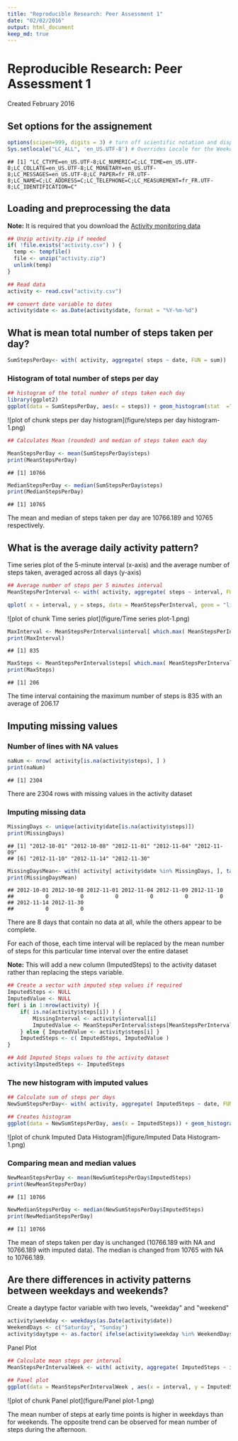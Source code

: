 ```yaml
---
title: "Reproducible Research: Peer Assessment 1"
date: "02/02/2016"
output: html_document
keep_md: true
---
```


# Reproducible Research: Peer Assessment 1

Created February 2016

## Set options for the assignement

```r
options(scipen=999, digits = 3) # turn off scientific notation and display only few decimals
Sys.setlocale("LC_ALL", 'en_US.UTF-8') # Overrides Locale for the Weekdays part
```

```
## [1] "LC_CTYPE=en_US.UTF-8;LC_NUMERIC=C;LC_TIME=en_US.UTF-8;LC_COLLATE=en_US.UTF-8;LC_MONETARY=en_US.UTF-8;LC_MESSAGES=en_US.UTF-8;LC_PAPER=fr_FR.UTF-8;LC_NAME=C;LC_ADDRESS=C;LC_TELEPHONE=C;LC_MEASUREMENT=fr_FR.UTF-8;LC_IDENTIFICATION=C"
```


## Loading and preprocessing the data

**Note:** It is required that you download the [Activity monitoring data](https://d396qusza40orc.cloudfront.net/repdata%2Fdata%2Factivity.zip)


```r
## Unzip activity.zip if needed
if( !file.exists("activity.csv") ) {
  temp <- tempfile()
  file <- unzip("activity.zip")
  unlink(temp)
}

## Read data
activity <- read.csv("activity.csv")

## convert date variable to dates
activity$date <- as.Date(activity$date, format = "%Y-%m-%d")
```

## What is mean total number of steps taken per day?


```r
SumStepsPerDay<- with( activity, aggregate( steps ~ date, FUN = sum))
```

### Histogram of total number of steps per day

```r
## histogram of the total number of steps taken each day
library(ggplot2)
ggplot(data = SumStepsPerDay, aes(x = steps)) + geom_histogram(stat  ="bin", fill = "steelblue", binwidth = 1000) + ggtitle("Number of steps taken each day" ) + xlab("Steps per day")
```

![plot of chunk steps per day histogram](figure/steps per day histogram-1.png) 


```r
## Calculates Mean (rounded) and median of steps taken each day

MeanStepsPerDay <- mean(SumStepsPerDay$steps)
print(MeanStepsPerDay)
```

```
## [1] 10766
```

```r
MedianStepsPerDay <- median(SumStepsPerDay$steps)
print(MedianStepsPerDay)
```

```
## [1] 10765
```

The mean and median of steps taken per day are 10766.189 and 10765 respectively.

## What is the average daily activity pattern?

Time series plot of the 5-minute interval (x-axis) and the average number of steps taken, averaged across all days (y-axis)


```r
## Average number of steps per 5 minutes interval
MeanStepsPerInterval <- with( activity, aggregate( steps ~ interval, FUN = mean, na.rm = TRUE ))

qplot( x = interval, y = steps, data = MeanStepsPerInterval, geom = "line", main = "Average number of steps per 5 minutes intervals")
```

![plot of chunk Time series plot](figure/Time series plot-1.png) 

```r
MaxInterval <- MeanStepsPerInterval$interval[ which.max( MeanStepsPerInterval$steps  ) ] 
print(MaxInterval)
```

```
## [1] 835
```

```r
MaxSteps <- MeanStepsPerInterval$steps[ which.max( MeanStepsPerInterval$steps  ) ] 
print(MaxSteps)
```

```
## [1] 206
```
The time interval containing the maximum number of steps is 835 with an average of 206.17


## Imputing missing values

### Number of lines with NA values


```r
naNum <- nrow( activity[is.na(activity$steps), ] )
print(naNum)
```

```
## [1] 2304
```
There are 2304 rows with missing values in the activity dataset

### Imputing missing data


```r
MissingDays <- unique(activity$date[is.na(activity$steps)])
print(MissingDays)
```

```
## [1] "2012-10-01" "2012-10-08" "2012-11-01" "2012-11-04" "2012-11-09"
## [6] "2012-11-10" "2012-11-14" "2012-11-30"
```

```r
MissingDaysMean<- with( activity[ activity$date %in% MissingDays, ], tapply( steps, date, sum, na.rm = TRUE) )
print(MissingDaysMean)
```

```
## 2012-10-01 2012-10-08 2012-11-01 2012-11-04 2012-11-09 2012-11-10 
##          0          0          0          0          0          0 
## 2012-11-14 2012-11-30 
##          0          0
```
There are 8 days that contain no data at all, while the others appear to be complete.

For each of those, each time interval will be replaced by the mean number of steps for this particular time interval over the entire dataset

**Note:** This will add a new column (ImputedSteps) to the activity dataset rather than replacing the steps variable.


```r
## Create a vector with imputed step values if required
ImputedSteps <- NULL
ImputedValue <- NULL
for( i in 1:nrow(activity) ){
    if( is.na(activity$steps[i]) ) {
        MissingInterval <- activity$interval[i]
        ImputedValue <- MeanStepsPerInterval$steps[MeanStepsPerInterval$interval == MissingInterval]
    } else { ImputedValue <- activity$steps[i] }
    ImputedSteps <- c( ImputedSteps, ImputedValue )
}

## Add Imputed Steps values to the activity dataset
activity$ImputedSteps <- ImputedSteps
```

### The new histogram with imputed values


```r
## Calculate sum of steps per days
NewSumStepsPerDay<- with( activity, aggregate( ImputedSteps ~ date, FUN = sum ) )

## Creates histogram
ggplot(data = NewSumStepsPerDay, aes(x = ImputedSteps)) + geom_histogram(stat  ="bin", fill = "magenta", binwidth = 1000) + ggtitle("Number of steps taken each day (Imputed data)" ) + xlab("Steps per day")
```

![plot of chunk Imputed Data Histogram](figure/Imputed Data Histogram-1.png) 

### Comparing mean and median values


```r
NewMeanStepsPerDay <- mean(NewSumStepsPerDay$ImputedSteps)
print(NewMeanStepsPerDay)
```

```
## [1] 10766
```

```r
NewMedianStepsPerDay <- median(NewSumStepsPerDay$ImputedSteps)
print(NewMedianStepsPerDay)
```

```
## [1] 10766
```

The mean of steps taken per day is unchanged (10766.189 with NA and 10766.189 with imputed data). The median is changed from 10765 with NA to 10766.189.

## Are there differences in activity patterns between weekdays and weekends?

Create a daytype factor variable with two levels, "weekday" and "weekend"

```r
activity$weekday <- weekdays(as.Date(activity$date))
WeekendDays <- c("Saturday", "Sunday")
activity$daytype <- as.factor( ifelse(activity$weekday %in% WeekendDays, "weekend", "weekday") )
```

Panel Plot

```r
## Calculate mean steps per interval
MeanStepsPerIntervalWeek <- with( activity, aggregate( ImputedSteps ~ interval + daytype, FUN = mean, na.rm = TRUE ))

## Panel plot
ggplot(data = MeanStepsPerIntervalWeek , aes(x = interval, y = ImputedSteps, colour = daytype)) + geom_line(stat = "identity") + ggtitle("Mean steps per 5 minutes interval in weekdays and weekends" ) + facet_grid(daytype ~ .)
```

![plot of chunk Panel plot](figure/Panel plot-1.png) 

The mean number of steps at early time points is higher in weekdays than for weekends. The opposite trend can be observed for mean number of steps during the afternoon.
